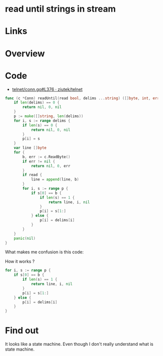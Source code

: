 # read until strings in stream

# Links

# Overview

# Code

* [telnet/conn.go#L376 · ziutek/telnet](https://github.com/ziutek/telnet/blob/master/conn.go#L376)

```go
func (c *Conn) readUntil(read bool, delims ...string) ([]byte, int, error) {
	if len(delims) == 0 {
		return nil, 0, nil
	}
	p := make([]string, len(delims))
	for i, s := range delims {
		if len(s) == 0 {
			return nil, 0, nil
		}
		p[i] = s
	}
	var line []byte
	for {
		b, err := c.ReadByte()
		if err != nil {
			return nil, 0, err
		}
		if read {
			line = append(line, b)
		}
		for i, s := range p {
			if s[0] == b {
				if len(s) == 1 {
					return line, i, nil
				}
				p[i] = s[1:]
			} else {
				p[i] = delims[i]
			}
		}
	}
	panic(nil)
}
```

What makes me confusion is this code: 

How it works ?

```go
for i, s := range p {
	if s[0] == b {
		if len(s) == 1 {
			return line, i, nil
		}
		p[i] = s[1:]
	} else {
		p[i] = delims[i]
	}
}
```

# Find out

It looks like a state machine. Even though I don't really understand what is
state machine.


